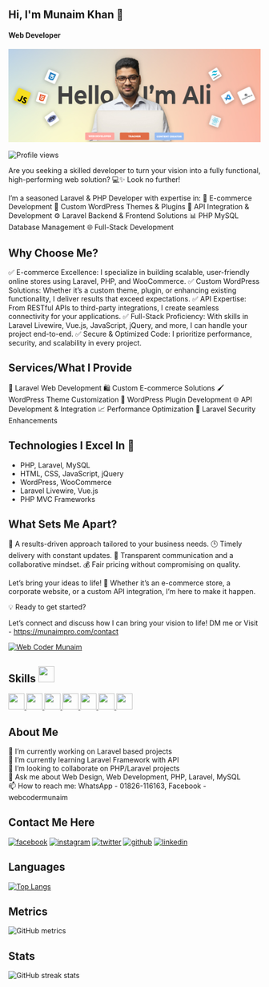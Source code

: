 ## Hi, I'm Munaim Khan 👋
#### Web Developer
[<img src='https://github.com/shovoalways/shovoalways/blob/main/img/bg.jpg?raw=true' alt='Ali Hossain'>](https://github.com/shovoalways/)

![Profile views](https://gpvc.arturio.dev/munaimpro)

Are you seeking a skilled developer to turn your vision into a fully functional, high-performing web solution? 💻✨ Look no further!

I’m a seasoned Laravel & PHP Developer with expertise in:
🚀 E-commerce Development
🎨 Custom WordPress Themes & Plugins
🔗 API Integration & Development
⚙️ Laravel Backend & Frontend Solutions
📊 PHP MySQL Database Management
🌐 Full-Stack Development

Why Choose Me?
---------------------
✅ E-commerce Excellence: I specialize in building scalable, user-friendly online stores using Laravel, PHP, and WooCommerce.
✅ Custom WordPress Solutions: Whether it’s a custom theme, plugin, or enhancing existing functionality, I deliver results that exceed expectations.
✅ API Expertise: From RESTful APIs to third-party integrations, I create seamless connectivity for your applications.
✅ Full-Stack Proficiency: With skills in Laravel Livewire, Vue.js, JavaScript, jQuery, and more, I can handle your project end-to-end.
✅ Secure & Optimized Code: I prioritize performance, security, and scalability in every project.

Services/What I Provide
-----------------------------
🌟 Laravel Web Development
🛍️ Custom E-commerce Solutions
🖌️ WordPress Theme Customization
🔧 WordPress Plugin Development
🌐 API Development & Integration
📈 Performance Optimization
🔐 Laravel Security Enhancements

Technologies I Excel In 🌟
-------------------------------
- PHP, Laravel, MySQL
- HTML, CSS, JavaScript, jQuery
- WordPress, WooCommerce
- Laravel Livewire, Vue.js
- PHP MVC Frameworks

What Sets Me Apart?
-------------------------
🎯 A results-driven approach tailored to your business needs.
🕒 Timely delivery with constant updates.
🤝 Transparent communication and a collaborative mindset.
💰 Fair pricing without compromising on quality.

Let’s bring your ideas to life! 🚀 Whether it’s an e-commerce store, a corporate website, or a custom API integration, I’m here to make it happen.

💡 Ready to get started? 

Let’s connect and discuss how I can bring your vision to life! DM me or Visit - https://munaimpro.com/contact

<p align="left"> <a href="https://facebook.com/webcodermunaim" target="blank"><img src="https://img.shields.io/facebook/follow/webcodermunaim?logo=facebook&style=for-the-badge" alt="Web Coder Munaim" /></a> </p>

<h2> Skills <img src = "https://raw.githubusercontent.com/rahulbanerjee26/githubProfileReadmeGenerator/main/gifs/code.gif" width = 32px height=32px> </h2>
<a href= https://github.com/https://github.com/munaimpro?tab=repositories&q=&type=&language=html&sort= > <img width ='32px' height='32px' src ='https://raw.githubusercontent.com/rahulbanerjee26/githubAboutMeGenerator/main/icons/html.svg'> </a>
<a href= https://github.com/https://github.com/munaimpro?tab=repositories&q=&type=&language=css&sort= > <img width ='32px' height='32px' src ='https://raw.githubusercontent.com/rahulbanerjee26/githubAboutMeGenerator/main/icons/css.svg'> </a>
<a href= https://github.com/https://github.com/munaimpro?tab=repositories&q=&type=&language=bootstrap&sort= > <img width ='32px' height='32px' src ='https://raw.githubusercontent.com/rahulbanerjee26/githubAboutMeGenerator/main/icons/bootstrap.svg'> </a>
<a href= https://github.com/https://github.com/munaimpro?tab=repositories&q=&type=&language=javascript&sort= > <img width ='32px' height='32px' src ='https://raw.githubusercontent.com/rahulbanerjee26/githubAboutMeGenerator/main/icons/javascript.svg'> </a>
<a href= https://github.com/https://github.com/munaimpro?tab=repositories&q=&type=&language=php&sort= > <img width ='32px' height='32px' src ='https://raw.githubusercontent.com/rahulbanerjee26/githubAboutMeGenerator/main/icons/php.svg'> </a>
<a href= https://github.com/https://github.com/munaimpro?tab=repositories&q=&type=&language=laravel&sort= > <img width ='32px' height='32px' src ='https://raw.githubusercontent.com/rahulbanerjee26/githubAboutMeGenerator/main/icons/laravel.svg'> </a>
<a href= https://github.com/https://github.com/munaimpro?tab=repositories&q=&type=&language=mysql&sort= > <img width ='32px' height='32px' src ='https://raw.githubusercontent.com/rahulbanerjee26/githubAboutMeGenerator/main/icons/mysql.svg'> </a><br/>
<h2>About Me</h2>

 🔭 I’m currently working on Laravel based projects <br/>
 🌱 I’m currently learning Laravel Framework with API <br/>
 👯 I’m looking to collaborate on PHP/Laravel projects <br/>
 💬 Ask me about Web Design, Web Development, PHP, Laravel, MySQL <br/>
 📫 How to reach me: WhatsApp - 01826-116163, Facebook - webcodermunaim

## Contact Me Here
[<img src='https://camo.githubusercontent.com/2d1ffa69dd491ebeca01b2098cf8233dd09950ff5895abccd5b455ca442abc59/68747470733a2f2f696d672e736869656c64732e696f2f62616467652f46616365626f6f6b2d3138373746323f7374796c653d666f722d7468652d6261646765266c6f676f3d66616365626f6f6b266c6f676f436f6c6f723d7768697465' alt='facebook' height='40'>](https://www.facebook.com/webcodermunaim)  [<img src='https://camo.githubusercontent.com/b3d4671768bd0f9b6c8f410a25a96e0c5a4d135208d8910461e986f97e7985ab/68747470733a2f2f696d672e736869656c64732e696f2f62616467652f496e7374616772616d2d4534343035463f7374796c653d666f722d7468652d6261646765266c6f676f3d696e7374616772616d266c6f676f436f6c6f723d7768697465' alt='instagram' height='40'>](https://www.instagram.com/munaimpro/)  [<img src='https://camo.githubusercontent.com/5d03c86f6a75f7cbe80d135d9162fbf6dc46a31253cf30a8e9bb8279b4d574d3/68747470733a2f2f696d672e736869656c64732e696f2f62616467652f547769747465722d3144413146323f7374796c653d666f722d7468652d6261646765266c6f676f3d74776974746572266c6f676f436f6c6f723d7768697465' alt='twitter' height='40'>](https://twitter.com/munaimpro)  [<img src='https://camo.githubusercontent.com/bd2bd127c104ba5c98bb12c70801b075aee1f040009089510f69554300e7ff41/68747470733a2f2f696d672e736869656c64732e696f2f62616467652f4769742d4630353033323f7374796c653d666f722d7468652d6261646765266c6f676f3d676974266c6f676f436f6c6f723d7768697465' alt='github' height='40'>](https://github.com/munaimpro)  [<img src='https://camo.githubusercontent.com/a80d00f23720d0bc9f55481cfcd77ab79e141606829cf16ec43f8cacc7741e46/68747470733a2f2f696d672e736869656c64732e696f2f62616467652f4c696e6b6564496e2d3030373742353f7374796c653d666f722d7468652d6261646765266c6f676f3d6c696e6b6564696e266c6f676f436f6c6f723d7768697465' alt='linkedin' height='40'>](https://www.linkedin.com/in/munaimpro/)  

## Languages
[![Top Langs](https://github-readme-stats.vercel.app/api/top-langs/?username=munaimpro&langs_count=8)](https://github.com/anuraghazra/github-readme-stats) 

## Metrics
![GitHub metrics](https://metrics.lecoq.io/munaimpro)  

## Stats
![GitHub streak stats](https://streak-stats.demolab.com/?user=munaimpro)    
